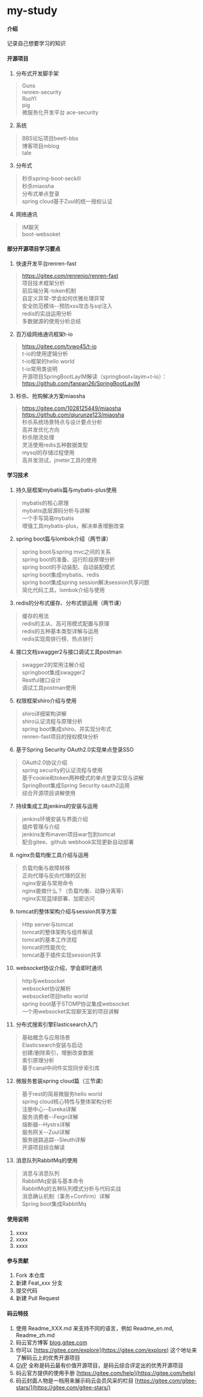 # my-study

#### 介绍
记录自己想要学习的知识

#### 开源项目
1. 分布式开发脚手架
> Guns<br>
  renren-security<br>
  RuoYl<br>
  pig<br>
  微服务化开发平台 ace-security

2. 系统
> BBS论坛项目beetl-bbs<br>
  博客项目mblog<br>
  tale

3. 分布式
> 秒杀spring-boot-seckill<br>
  秒杀miaosha<br>
  分布式单点登录<br>
  spring cloud基于Zuul的统一授权认证

4. 网络通讯
> IM聊天<br>
  boot-websoket

#### 部分开源项目学习要点
1. 快速开发平台renren-fast
> https://gitee.com/renrenio/renren-fast<br>
  项目技术框架分析<br>
  前后端分离-token机制<br>
  自定义异常-学会如何优雅处理异常<br>
  安全防范模块--预防xss攻击与sql注入<br>
  redis的实战运用分析<br>
  多数据源的使用分析总结<br>

2. 百万级网络通讯框架t-io
> https://gitee.com/tywo45/t-io<br>
  t-io的使用逻辑分析<br>
  t-io框架的hello world<br>
  t-io常用类说明<br>
  开源项目SpringBootLayIM解读（springboot+layim+t-io）：https://github.com/fanpan26/SpringBootLayIM<br>

3. 秒杀、抢购解决方案miaosha
> https://gitee.com/1028125449/miaosha<br>
  https://github.com/qiurunze123/miaosha<br>
  秒杀系统场景特点与设计要点分析<br>
  高并发优化方向<br>
  秒杀限流处理<br>
  灵活使用redis五种数据类型<br>
  mysql的存储过程使用<br>
  高并发测试，jmeter工具的使用<br>




#### 学习技术

1. 持久层框架mybatis篇与mybatis-plus使用
> mybatis的核心原理<br>
  mybatis底层源码分析与讲解<br>
  一个手写简易mybatis<br>
  增强工具mybatis-plus，解决单表增删改查<br>

2. spring boot篇与lombok介绍（两节课）
> spring boot与spring mvc之间的关系<br>
  spring boot的准备、运行阶段原理分析<br>
  spring boot的手动装配、自动装配模式<br>
  spring boot集成mybatis、redis<br>
  spring boot集成spring session解决session共享问题<br>
  简化代码工具，lombok介绍与使用<br>

3. redis的分布式缓存、分布式锁运用（两节课）
> 缓存的用法<br>
  redis的主从、高可用模式配置与原理<br>
  redis的五种基本类型详解与运用<br>
  redis实现周排行榜、热点排行<br>

4. 接口文档swagger2与接口调试工具postman
> swagger2的常用注解介绍<br>
  springboot集成swagger2<br>
  Restful接口设计<br>
  调试工具postman使用<br>

5. 权限框架shiro介绍与使用
> shiro详细架构讲解<br>
  shiro认证流程与原理分析<br>
  spring boot集成shiro、并实现分布式<br>
  renren-fast项目的授权模块分析<br>

6. 基于Spring Security OAuth2.0实现单点登录SSO
> OAuth2.0协议介绍<br>
 spring security的认证流程与使用<br>
 基于cookie和token两种模式的单点登录实现与讲解<br>
 SpringBoot集成Spring Security oauth2运用<br>
 综合开源项目讲解使用     <br>
 
7. 持续集成工具jenkins的安装与运用
> jenkins环境安装与界面介绍<br>
 插件管理与介绍<br>
 jenkins发布maven项目war包到tomcat<br>
 配合gitee、github webhook实现更新自动部署

8. nginx负载均衡工具介绍与运用
> 负载均衡与故障转移<br>
 正向代理与反向代理的区别<br>
 nginx安装与常用命令<br>
 nginx能做什么？（负载均衡、动静分离等）<br>
 nginx实现蓝绿部署、加密访问

9. tomcat的整体架构介绍与session共享方案
> Http server与tomcat<br>
 tomcat的整体架构与组件解读<br>
 tomcat的基本工作流程<br>
 tomcat的性能优化<br>
 tomcat基于插件实现session共享

10. websocket协议介绍，学会即时通讯
> http与websocket<br>
 websocket协议解析<br>
 websocket项目hello world<br>
 spring boot基于STOMP协议集成websocket<br>
 一个用websocket实现聊天室的项目讲解

11. 分布式搜索引擎Elasticsearch入门
>基础概念与应用场景<br>
 Elasticsearch安装与启动<br>
 创建/删除索引，增删改查数据<br>
 索引原理分析<br>
 基于canal中间件实现同步索引库

12. 微服务套装spring cloud篇（三节课）
> 基于rest的简易微服务hello world<br>
 spring cloud核心特性与整体架构分析<br>
 注册中心--Eureka详解<br>
 服务消费者--Feign详解<br>
 熔断器--Hystrx详解<br>
 服务网关--Zuul详解<br>
 服务链路追踪--Sleuth详解<br>
 开源项目综合解读

13. 消息队列RabbitMq的使用
> 消息与消息队列<br>
 RabbitMq安装与基本命令<br>
 RabbitMq的五种队列模式分析与代码实战<br>
 消息确认机制（事务+Confirm）详解<br>
 Spring boot集成RabbitMq

#### 使用说明

1. xxxx
2. xxxx
3. xxxx

#### 参与贡献

1. Fork 本仓库
2. 新建 Feat_xxx 分支
3. 提交代码
4. 新建 Pull Request


#### 码云特技

1. 使用 Readme\_XXX.md 来支持不同的语言，例如 Readme\_en.md, Readme\_zh.md
2. 码云官方博客 [blog.gitee.com](https://blog.gitee.com)
3. 你可以 [https://gitee.com/explore](https://gitee.com/explore) 这个地址来了解码云上的优秀开源项目
4. [GVP](https://gitee.com/gvp) 全称是码云最有价值开源项目，是码云综合评定出的优秀开源项目
5. 码云官方提供的使用手册 [https://gitee.com/help](https://gitee.com/help)
6. 码云封面人物是一档用来展示码云会员风采的栏目 [https://gitee.com/gitee-stars/](https://gitee.com/gitee-stars/)